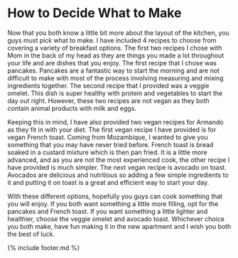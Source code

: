 # How to Decide What to Make

Now that you both know a little bit more about the layout of the
kitchen, you guys must pick what to make. I have included 4 recipes to
choose from covering a variety of breakfast options. The first two
recipes I chose with Mom in the back of my head as they are things you
made a lot throughout your life and are dishes that you enjoy. The first
recipe that I chose was pancakes. Pancakes are a fantastic way to start
the morning and are not difficult to make with most of the process
involving measuring and mixing ingredients together. The second recipe
that I provided was a veggie omelet. This dish is super healthy with
protein and vegetables to start the day out right. However, these two
recipes are not vegan as they both contain animal products with milk and
eggs.

Keeping this in mind, I have also provided two vegan recipes for Armando
as they fit in with your diet. The first vegan recipe I have provided is
for vegan French toast. Coming from Mozambique, I wanted to give you
something that you may have never tried before. French toast is bread
soaked in a custard mixture which is then pan fried. It is a little more
advanced, and as you are not the most experienced cook, the other recipe
I have provided is much simpler. The next vegan recipe is avocado on
toast. Avocados are delicious and nutritious so adding a few simple
ingredients to it and putting it on toast is a great and efficient way
to start your day.

With these different options, hopefully you guys can cook something that
you will enjoy. If you both want something a little more filling, opt
for the pancakes and French toast. If you want something a little
lighter and healthier, choose the veggie omelet and avocado toast.
Whichever choice you both make, have fun making it in the new apartment
and I wish you both the best of luck.

{% include footer.md %}

